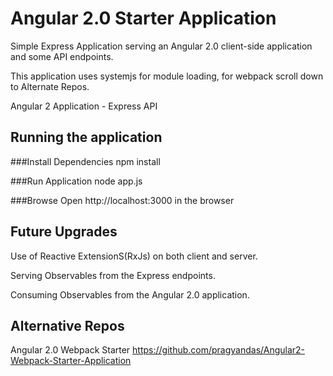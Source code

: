 # Angular 2.0 Starter Application

Simple Express Application serving an Angular 2.0 client-side application and some API endpoints.

This application uses systemjs for module loading, for webpack scroll down to Alternate Repos.

Angular 2 Application - Express API

## Running the application

###Install Dependencies
npm install

###Run Application
node app.js

###Browse
Open http://localhost:3000 in the browser

## Future Upgrades

Use of Reactive ExtensionS(RxJs) on both client and server.

Serving Observables from the Express endpoints.

Consuming Observables from the Angular 2.0 application.

## Alternative Repos
 Angular 2.0 Webpack Starter https://github.com/pragyandas/Angular2-Webpack-Starter-Application

